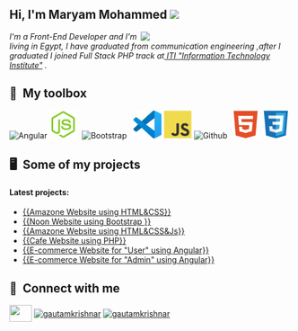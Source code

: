 <h2>Hi, I'm Maryam Mohammed <img src="https://github.githubassets.com/images/mona-whisper.gif" height="24" /></h2>
<img align='right' src="https://user-images.githubusercontent.com/74038190/221352975-94759904-aa4c-4032-a8ab-b546efb9c478.gif" width="270" />

<p><em>I'm a Front-End Developer and I'm living in Egypt, I have graduated from communication engineering ,after I graduated I joined Full Stack PHP track at<a href="https://www.iti.gov.eg/iti/home"> ITI "Information Technology Institute"</a> . </em>

## 🧰 &nbsp;My toolbox

<img  src="https://upload.wikimedia.org/wikipedia/commons/thumb/c/cf/Angular_full_color_logo.svg/1200px-Angular_full_color_logo.svg.png" alt="Angular" width="50" height="50"/>&nbsp;<img  src="https://raw.githubusercontent.com/devicons/devicon/1119b9f84c0290e0f0b38982099a2bd027a48bf1/icons/nodejs/nodejs-plain.svg" alt="NodeJS" width="50" height="50"/> &nbsp;<img  src="https://upload.wikimedia.org/wikipedia/commons/thumb/b/b2/Bootstrap_logo.svg/1200px-Bootstrap_logo.svg.png" alt="Bootstrap" width="50" height="50"/> &nbsp;&nbsp;<img  src="https://raw.githubusercontent.com/devicons/devicon/1119b9f84c0290e0f0b38982099a2bd027a48bf1/icons/vscode/vscode-original.svg" alt="VSCode" width="50" height="50"/>&nbsp;<img src="https://raw.githubusercontent.com/devicons/devicon/1119b9f84c0290e0f0b38982099a2bd027a48bf1/icons/javascript/javascript-original.svg" alt="JavaScript" width="50" height="50"/>&nbsp;<img  src="https://github.com/CyrisXD/CyrisXD/raw/master/assets/Github.png" alt="Github"/> &nbsp;<img  src="https://raw.githubusercontent.com/devicons/devicon/1119b9f84c0290e0f0b38982099a2bd027a48bf1/icons/html5/html5-plain.svg" alt="HTML5" width="50" height="50"/>&nbsp;<img  src="https://raw.githubusercontent.com/devicons/devicon/1119b9f84c0290e0f0b38982099a2bd027a48bf1/icons/css3/css3-original.svg" alt="CSS3" width="50" height="50"/>


## 🖥 &nbsp;Some of my projects
<h4> Latest projects: </h4>


  - [{{Amazone Website using HTML&CSS}}](https://maryam243.github.io/Amazon/)
  - [{{Noon Website using Bootstrap }}]( https://maryam243.github.io/noon/)
  - [{{Amazone Website using HTML&CSS&Js}}]( https://maryam243.github.io/AmazonJs/)
  - [{{Cafe Website using PHP}}](https://yuque.com/{{@root.namespace}}/{{slug}})
  - [{{E-commerce Website for "User" using Angular}}](https://ecommerce-user-nx3nxa8oj-maryam243.vercel.app/main/products)
  - [{{E-commerce Website for "Admin" using Angular}}](https://yuque.com/{{@root.namespace}}/{{slug}})



## 🔗 &nbsp;Connect with me
<p align="left">
<a  href = "mailto: mero.mohammed.2000@gmail.com" target="blank"><img align="center" src="https://upload.wikimedia.org/wikipedia/commons/thumb/7/7e/Gmail_icon_%282020%29.svg/800px-Gmail_icon_%282020%29.svg.png" height="30" width="40" /></a>
<a href="https://www.linkedin.com/in/maryam-mohammed-ibrahim-798b53254/" target="blank"><img align="center" src="https://raw.githubusercontent.com/rahuldkjain/github-profile-readme-generator/master/src/images/icons/Social/linked-in-alt.svg" alt="gautamkrishnar" height="30" width="40" /></a>
<a href="https://www.instagram.com/meroo_moh/?next=%2F" target="blank"><img align="center" src="https://raw.githubusercontent.com/rahuldkjain/github-profile-readme-generator/master/src/images/icons/Social/instagram.svg" alt="gautamkrishnar" height="30" width="40" /></a>



